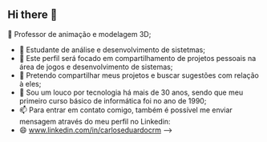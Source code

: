 ## Hi there 👋

<!--
**EduCavalcan7e/EduCavalcan7e** is a ✨ _special_ ✨ repository because its `README.md` (this file) appears on your GitHub profile.

Here are some ideas to get you started:

- 🔭 Professor de animação e modelagem 3D;
- 🌱 Estudante de análise e desenvolvimento de sistetmas;
- 👯 Este perfil será focado em compartilhamento de projetos pessoais na área de jogos e desenvolvimento de sistemas;
- 🤔 Pretendo compartilhar meus projetos e buscar sugestões com relação à eles;
- 💬 Sou um louco por tecnologia há mais de 30 anos, sendo que meu primeiro curso básico de informática foi no ano de 1990;
- 📫 Para entrar em contato comigo, também é possível me enviar mensagem através do meu perfil no Linkedin:
- 😄 www.linkedin.com/in/carloseduardocrm
-->


  🔭 Professor de animação e modelagem 3D;
- 🌱 Estudante de análise e desenvolvimento de sistetmas;
- 👯 Este perfil será focado em compartilhamento de projetos pessoais na área de jogos e desenvolvimento de sistemas;
- 🤔 Pretendo compartilhar meus projetos e buscar sugestões com relação à eles;
- 💬 Sou um louco por tecnologia há mais de 30 anos, sendo que meu primeiro curso básico de informática foi no ano de 1990;
- 📫 Para entrar em contato comigo, também é possível me enviar mensagem através do meu perfil no Linkedin:
- 😄 www.linkedin.com/in/carloseduardocrm
-->

